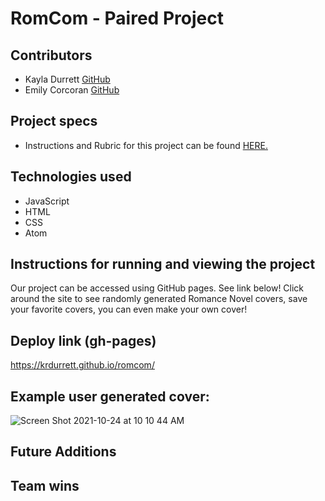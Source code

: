# RomCom - Paired Project

## Contributors 

  - Kayla Durrett [GitHub](https://github.com/krdurrett)
  - Emily Corcoran [GitHub](https://github.com/Emily-Cathleen)
  
## Project specs

  - Instructions and Rubric for this project can be found [HERE.](https://frontend.turing.edu/projects/module-1/romcom-pair.html)

## Technologies used

  - JavaScript 
  - HTML
  - CSS
  - Atom

## Instructions for running and viewing the project

  Our project can be accessed using GitHub pages. See link below!
  Click around the site to see randomly generated Romance Novel covers, save your favorite covers, you can even make your own cover!

## Deploy link (gh-pages)

  https://krdurrett.github.io/romcom/
  
## Example user generated cover:

![Screen Shot 2021-10-24 at 10 10 44 AM](https://user-images.githubusercontent.com/88299275/138602703-c28e8149-67f3-4091-8cc8-336b13184292.png)

## Future Additions

## Team wins 
